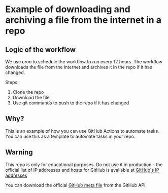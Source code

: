 # Example of downloading and archiving a file from the internet in a repo

## Logic of the workflow
We use cron to schedule the workflow to run every 12 hours. The workflow downloads the file from the internet and archives it in the repo if it has changed.

Steps:
1. Clone the repo
2. Download the file
3. Use git commands to push to the repo if it has changed

## Why?
This is an example of how you can use GitHub Actions to automate tasks. You can use this as a template to automate tasks in your repo.

## Warning
This repo is only for educational purposes. Do not use it in production - the official list of IP addresses and hosts for GitHub is available at [GitHub's IP addresses](https://docs.github.com/en/enterprise-cloud@latest/authentication/keeping-your-account-and-data-secure/about-githubs-ip-addresses)

You can download the official [GitHub meta file](https://api.github.com/meta#) from the GitHub API.
